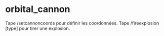 # orbital_cannon
Tape /setcannoncoords pour définir les coordonnées.
Tape /fireexplosion [type] pour tirer une explosion.
